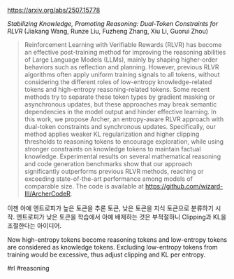 https://arxiv.org/abs/2507.15778

*Stabilizing Knowledge, Promoting Reasoning: Dual-Token Constraints for RLVR* (Jiakang Wang, Runze Liu, Fuzheng Zhang, Xiu Li, Guorui Zhou)

> Reinforcement Learning with Verifiable Rewards (RLVR) has become an effective post-training method for improving the reasoning abilities of Large Language Models (LLMs), mainly by shaping higher-order behaviors such as reflection and planning. However, previous RLVR algorithms often apply uniform training signals to all tokens, without considering the different roles of low-entropy knowledge-related tokens and high-entropy reasoning-related tokens. Some recent methods try to separate these token types by gradient masking or asynchronous updates, but these approaches may break semantic dependencies in the model output and hinder effective learning. In this work, we propose Archer, an entropy-aware RLVR approach with dual-token constraints and synchronous updates. Specifically, our method applies weaker KL regularization and higher clipping thresholds to reasoning tokens to encourage exploration, while using stronger constraints on knowledge tokens to maintain factual knowledge. Experimental results on several mathematical reasoning and code generation benchmarks show that our approach significantly outperforms previous RLVR methods, reaching or exceeding state-of-the-art performance among models of comparable size. The code is available at https://github.com/wizard-III/ArcherCodeR.

이젠 아예 엔트로피가 높은 토큰을 추론 토큰, 낮은 토큰을 지식 토큰으로 분류하기 시작. 엔트로피가 낮은 토큰을 학습에서 아예 배제하는 것은 부적절하니 Clipping과 KL을 조절한다는 아이디어.

Now high-entropy tokens become reasoning tokens and low-entropy tokens are considered as knowledge tokens. Excluding low-entropy tokens from training would be excessive, thus adjust clipping and KL per entropy.

#rl #reasoning 
